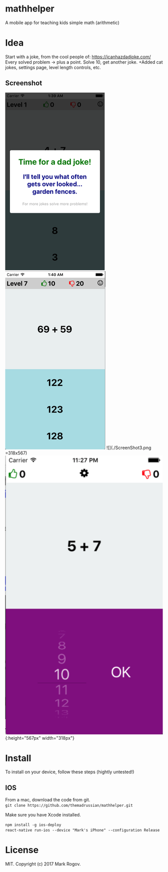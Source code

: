 # mathhelper
A mobile app for teaching kids simple math (arithmetic)

# Idea
Start with a joke, from the cool people of: https://icanhazdadjoke.com/
Every solved problem -> plus a point. Solve 10, get another joke.
+Added cat jokes, settings page, level length controls, etc.

## Screenshot
![](./ScreenShot.png) ![](./ScreenShot2.png) 
![](./ScreenShot3.png =318x567) ![](./ScreenShot4.png){:height="567px" width="318px"}

# Install
To install on your device, follow these steps (hightly untested!)

## IOS
From a mac, download the code from git.  
`git clone https://github.com/themadrussian/mathhelper.git`  
  
Make sure you have Xcode installed.  
  
`npm install -g ios-deploy`  
`react-native run-ios --device "Mark's iPhone" --configuration Release`  

# License
MIT. Copyright (c) 2017 Mark Rogov.
